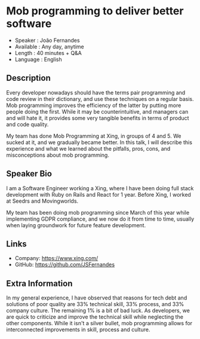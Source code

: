 Mob programming to deliver better software
=========================

* Speaker   : João Fernandes
* Available : Any day, anytime
* Length    : 40 minutes + Q&A
* Language  : English

Description
-----------

Every developer nowadays should have the terms pair programming and code review in their dictionary, and use these techniques on a regular basis. Mob programming improves the efficiency of the latter by putting more people doing the first. While it may be counterintuitive, and managers can and will hate it, it provides some very tangible benefits in terms of product and code quality.

My team has done Mob Programming at Xing, in groups of 4 and 5. We sucked at it, and we gradually became better. In this talk, I will describe this experience and what we learned about the pitfalls, pros, cons, and misconceptions about mob programming.

Speaker Bio
-----------

I am a Software Engineer working a Xing, where I have been doing full stack development with Ruby on Rails and React for 1 year. Before Xing, I worked at Seedrs and Movingworlds.

My team has been doing mob programming since March of this year while implementing GDPR compliance, and we now do it from time to time, usually when laying groundwork for future feature development.

Links
-----

* Company: https://www.xing.com/
* GitHub: https://github.com/JSFernandes

Extra Information
-----------------

In my general experience, I have observed that reasons for tech debt and solutions of poor quality are 33% technical skill, 33% process, and 33% company culture. The remaining 1% is a bit of bad luck. As developers, we are quick to criticize and improve the technical skill while neglecting the other components. While it isn't a silver bullet, mob programming allows for interconnected improvements in skill, process and culture.

